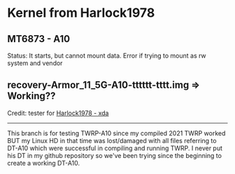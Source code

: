 # Kernel from Harlock1978
MT6873 - A10
---------------
Status: It starts, but cannot mount data.
Error if trying to mount as rw system and vendor

recovery-Armor_11_5G-A10-tttttt-tttt.img => Working??
------------------------------------
Credit: tester for [Harlock1978 - xda](https://github.com/Harlock1978)

--------------------------------

This branch is for testing TWRP-A10 since my compiled 2021 TWRP worked BUT my Linux HD in that time was lost/damaged with all files referring to DT-A10 which were successful in compiling and running TWRP.
I never put his DT in my github repository so we've been trying since the beginning to create a working DT-A10.
